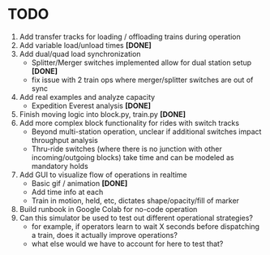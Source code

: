 # TODO

1. Add transfer tracks for loading / offloading trains during operation
2. Add variable load/unload times **[DONE]**
3. Add dual/quad load synchronization
   - Splitter/Merger switches implemented allow for dual station setup **[DONE]**
   - fix issue with 2 train ops where merger/splitter switches are out of sync
4. Add real examples and analyze capacity
   - Expedition Everest analysis **[DONE]**
5. Finish moving logic into block.py, train.py **[DONE]**
6. Add more complex block functionality for rides with switch tracks
   - Beyond multi-station operation, unclear if additional switches impact throughput analysis
   - Thru-ride switches (where there is no junction with other incoming/outgoing blocks) take time and can be modeled as mandatory holds
7. Add GUI to visualize flow of operations in realtime
   - Basic gif / animation **[DONE]**
   - Add time info at each
   - Train in motion, held, etc, dictates shape/opacity/fill of marker
8. Build runbook in Google Colab for no-code operation
9. Can this simulator be used to test out different operational strategies?
   - for example, if operators learn to wait X seconds before dispatching a train, does it actually improve operations?
   - what else would we have to account for here to test that?